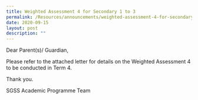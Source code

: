 ```yaml
---
title: Weighted Assessment 4 for Secondary 1 to 3
permalink: /Resources/announcements/weighted-assessment-4-for-secondary-1-to-3/
date: 2020-09-15
layout: post
description: ""
---
```

Dear Parent(s)/ Guardian,

Please refer to the attached letter for details on the Weighted Assessment 4 to be conducted in Term 4.



Thank you.

SGSS Academic Programme Team